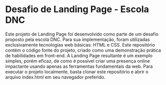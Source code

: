# Desafio de Landing Page - Escola DNC

Este projeto de Landing Page foi desenvolvido como parte de um desafio proposto pela escola DNC. Para sua implementação, foram utilizadas exclusivamente tecnologias web básicas: HTML e CSS.
Este repositório contém o código fonte do projeto, criado como uma demonstração prática de habilidades em front-end. A Landing Page resultante é um exemplo simples, porém eficaz, de como é possível criar uma presença online impactante usando apenas as ferramentas fundamentais da web.
Para executar o projeto localmente, basta clonar este repositório e abrir o arquivo index.html em seu navegador preferido.
